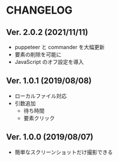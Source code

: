 # CHANGELOG

## Ver. 2.0.2 (2021/11/11)

- puppeteer と commander を大幅更新
- 要素の削除を可能に
- JavaScript のオフ設定を導入

## Ver. 1.0.1 (2019/08/08)

- ローカルファイル対応
- 引数追加
  - 待ち時間
  - 要素クリック

## Ver. 1.0.0 (2019/08/07)

- 簡単なスクリーンショットだけ撮影できる